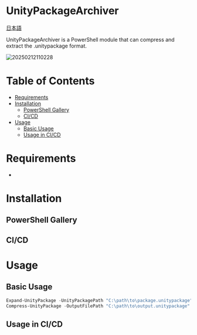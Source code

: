 # UnityPackageArchiver

[日本語](README.jp.md)

UnityPackageArchiver is a PowerShell module that can compress and extract the .unitypackage format.

![20250212110228](https://github.com/user-attachments/assets/17b461ff-f43b-48a0-8f91-53378516840d)

# Table of Contents

- [Requirements](#requirements)
- [Installation](#installation)
  - [PowerShell Gallery](#powershell-gallery)
  - [CI/CD](#cicd)
- [Usage](#usage)
  - [Basic Usage](#basic-usage)
  - [Usage in CI/CD](#usage-in-cicd)

# Requirements

-

# Installation

## PowerShell Gallery

## CI/CD

# Usage

## Basic Usage

```powershell
Expand-UnityPackage -UnityPackagePath "C:\path\to\package.unitypackage" -OutputDir "C:\output\directory"
Compress-UnityPackage -OutputFilePath "C:\path\to\output.unitypackage" -TargetFiles "C:\path\to\Assets\MyAsset.prefab", "C:\path\to\Assets\MyScript.cs"
```

## Usage in CI/CD
